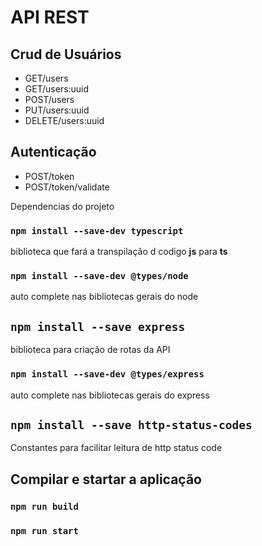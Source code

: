 # API REST

## Crud de Usuários
 - GET/users
 - GET/users:uuid
 - POST/users
 - PUT/users:uuid
 - DELETE/users:uuid

## Autenticação
 - POST/token 
 - POST/token/validate 

Dependencias do projeto  

### `npm install --save-dev typescript`

biblioteca que fará a transpilação d codigo <b>js</b> para <b>ts</b>

### `npm install --save-dev @types/node`
auto complete nas bibliotecas gerais do node

## `npm install --save express`
biblioteca para criação de rotas da API

### `npm install --save-dev @types/express`
auto complete nas bibliotecas gerais do express

## `npm install --save http-status-codes`
Constantes para facilitar leitura de http status code

## Compilar e startar a aplicação

### `npm run build`
### `npm run start`